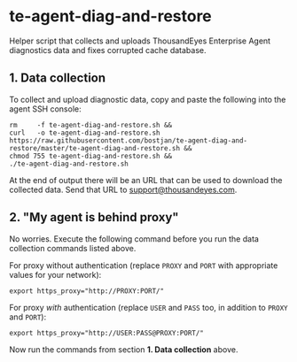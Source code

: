 # te-agent-diag-and-restore

Helper script that collects and uploads ThousandEyes Enterprise Agent diagnostics data and fixes corrupted cache database.



## 1. Data collection

To collect and upload diagnostic data, copy and paste the following into the agent SSH console:

    rm     -f te-agent-diag-and-restore.sh &&
    curl   -o te-agent-diag-and-restore.sh https://raw.githubusercontent.com/bostjan/te-agent-diag-and-restore/master/te-agent-diag-and-restore.sh &&
    chmod 755 te-agent-diag-and-restore.sh &&
    ./te-agent-diag-and-restore.sh

At the end of output there will be an URL that can be used to download the collected data.
Send that URL to support@thousandeyes.com.



## 2. "My agent is behind proxy"

No worries. Execute the following command before you run the data collection commands listed above.

For proxy without authentication (replace `PROXY` and `PORT` with appropriate values for your network):

    export https_proxy="http://PROXY:PORT/"


For proxy _with_ authentication (replace `USER` and `PASS` too, in addition to `PROXY` and `PORT`):

    export https_proxy="http://USER:PASS@PROXY:PORT/"


Now run the commands from section **1. Data collection** above.
